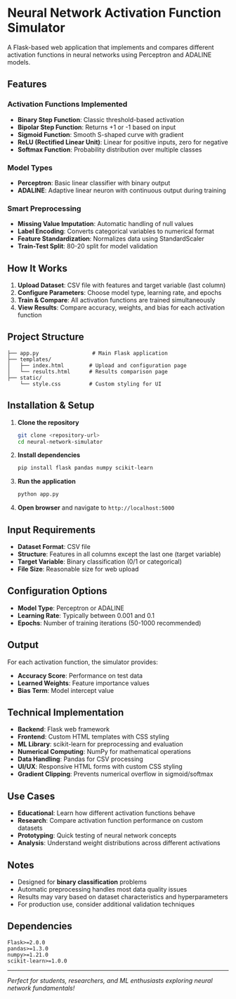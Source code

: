 #  Neural Network Activation Function Simulator

A Flask-based web application that implements and compares different activation functions in neural networks using Perceptron and ADALINE models.

##  Features

### **Activation Functions Implemented**
- **Binary Step Function**: Classic threshold-based activation
- **Bipolar Step Function**: Returns +1 or -1 based on input
- **Sigmoid Function**: Smooth S-shaped curve with gradient
- **ReLU (Rectified Linear Unit)**: Linear for positive inputs, zero for negative
- **Softmax Function**: Probability distribution over multiple classes

### **Model Types**
- **Perceptron**: Basic linear classifier with binary output
- **ADALINE**: Adaptive linear neuron with continuous output during training

### **Smart Preprocessing**
- **Missing Value Imputation**: Automatic handling of null values
- **Label Encoding**: Converts categorical variables to numerical format
- **Feature Standardization**: Normalizes data using StandardScaler
- **Train-Test Split**: 80-20 split for model validation

##  How It Works

1. **Upload Dataset**: CSV file with features and target variable (last column)
2. **Configure Parameters**: Choose model type, learning rate, and epochs
3. **Train & Compare**: All activation functions are trained simultaneously
4. **View Results**: Compare accuracy, weights, and bias for each activation function

##  Project Structure

```
├── app.py                 # Main Flask application
├── templates/
│   ├── index.html        # Upload and configuration page
│   └── results.html      # Results comparison page
├── static/
    └── style.css         # Custom styling for UI

```

##  Installation & Setup

1. **Clone the repository**
   ```bash
   git clone <repository-url>
   cd neural-network-simulator
   ```

2. **Install dependencies**
   ```bash
   pip install flask pandas numpy scikit-learn
   ```

3. **Run the application**
   ```bash
   python app.py
   ```

4. **Open browser** and navigate to `http://localhost:5000`

##  Input Requirements

- **Dataset Format**: CSV file
- **Structure**: Features in all columns except the last one (target variable)
- **Target Variable**: Binary classification (0/1 or categorical)
- **File Size**: Reasonable size for web upload

##  Configuration Options

- **Model Type**: Perceptron or ADALINE
- **Learning Rate**: Typically between 0.001 and 0.1
- **Epochs**: Number of training iterations (50-1000 recommended)

##  Output

For each activation function, the simulator provides:
- **Accuracy Score**: Performance on test data
- **Learned Weights**: Feature importance values
- **Bias Term**: Model intercept value

##  Technical Implementation

- **Backend**: Flask web framework
- **Frontend**: Custom HTML templates with CSS styling
- **ML Library**: scikit-learn for preprocessing and evaluation
- **Numerical Computing**: NumPy for mathematical operations
- **Data Handling**: Pandas for CSV processing
- **UI/UX**: Responsive HTML forms with custom CSS styling
- **Gradient Clipping**: Prevents numerical overflow in sigmoid/softmax

##  Use Cases

- **Educational**: Learn how different activation functions behave
- **Research**: Compare activation function performance on custom datasets
- **Prototyping**: Quick testing of neural network concepts
- **Analysis**: Understand weight distributions across different activations

##  Notes

- Designed for **binary classification** problems
- Automatic preprocessing handles most data quality issues
- Results may vary based on dataset characteristics and hyperparameters
- For production use, consider additional validation techniques

##  Dependencies

```
Flask>=2.0.0
pandas>=1.3.0
numpy>=1.21.0
scikit-learn>=1.0.0
```

---

*Perfect for students, researchers, and ML enthusiasts exploring neural network fundamentals!*
